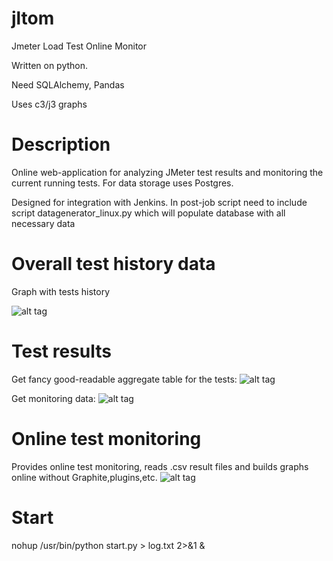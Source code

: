 
# jltom 
Jmeter Load Test Online Monitor

Written on python.

Need SQLAlchemy, Pandas

Uses c3/j3 graphs 
# Description
Online web-application for analyzing JMeter test results and monitoring the current running tests.
For data storage uses Postgres.

Designed for integration with Jenkins. In post-job script need to include script datagenerator_linux.py which will populate database with all necessary data

# Overall test history data
Graph with tests history

![alt tag](https://github.com/v0devil/jltom/blob/master/pics/overall.png)

# Test results
Get fancy good-readable aggregate table for the tests:
![alt tag](https://github.com/v0devil/jltom/blob/master/pics/compare_1.png)

Get monitoring data:
![alt tag](https://github.com/v0devil/jltom/blob/master/pics/compare_2.png)

# Online test monitoring
Provides online test monitoring, reads .csv result files and builds graphs online without Graphite,plugins,etc.
![alt tag](https://github.com/v0devil/jltom/blob/master/pics/online2.png)
# Start

nohup /usr/bin/python start.py > log.txt 2>&1 &

